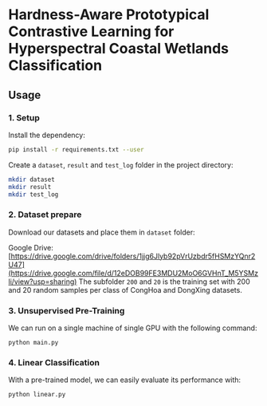 # Hardness-Aware Prototypical Contrastive Learning for Hyperspectral Coastal Wetlands Classification

## Usage



### 1. Setup
Install the dependency:
```bash
pip install -r requirements.txt --user
```

Create a `dataset`, `result` and `test_log` folder in the project directory:
```bash
mkdir dataset
mkdir result
mkdir test_log
```

### 2. Dataset prepare
Download our datasets and place them in `dataset` folder:

Google Drive: [https://drive.google.com/drive/folders/1jjg6Jlyb92pVrUzbdr5fHSMzYQnr2U47](https://drive.google.com/file/d/12eDOB99FE3MDU2MoO6GVHnT_M5YSMzli/view?usp=sharing)
The subfolder `200` and `20` is the training set with 200 and 20 random samples per class of CongHoa and DongXing datasets.

### 3. Unsupervised Pre-Training
We can run on a single machine of single GPU with the following command:
```
python main.py
```

### 4. Linear Classification
With a pre-trained model, we can easily evaluate its performance with:
```
python linear.py
```
